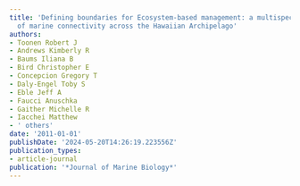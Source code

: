 ```yaml
---
title: 'Defining boundaries for Ecosystem-based management: a multispecies case study
  of marine connectivity across the Hawaiian Archipelago'
authors:
- Toonen Robert J
- Andrews Kimberly R
- Baums Iliana B
- Bird Christopher E
- Concepcion Gregory T
- Daly-Engel Toby S
- Eble Jeff A
- Faucci Anuschka
- Gaither Michelle R
- Iacchei Matthew
- ' others'
date: '2011-01-01'
publishDate: '2024-05-20T14:26:19.223556Z'
publication_types:
- article-journal
publication: '*Journal of Marine Biology*'
---
```

